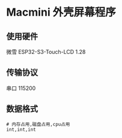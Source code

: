 # Macmini 外壳屏幕程序
## 使用硬件 
微雪 ESP32-S3-Touch-LCD 1.28 


## 传输协议
串口 115200

## 数据格式
```
# 内存占用,磁盘占用,cpu占用
int,int,int
```